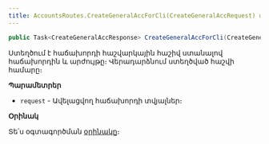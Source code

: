 ```yaml
---
title: AccountsRoutes.CreateGeneralAccForCli(CreateGeneralAccRequest) մեթոդ
---
```


```c#
public Task<CreateGeneralAccResponse> CreateGeneralAccForCli(CreateGeneralAccRequest request)
```

Ստեղծում է հաճախորդի հաշվարկային հաշիվ ստանալով հաճախորդին և արժույթը։
Վերադարձնում ստեղծված հաշվի համարը։

**Պարամետրեր**

* `request` - Ավելացվող հաճախորդի տվյալներ։

**Օրինակ**

Տե՛ս օգտագործման [օրինակը](../../examples/AccountsRoutes.md#օրինակ-1)։
